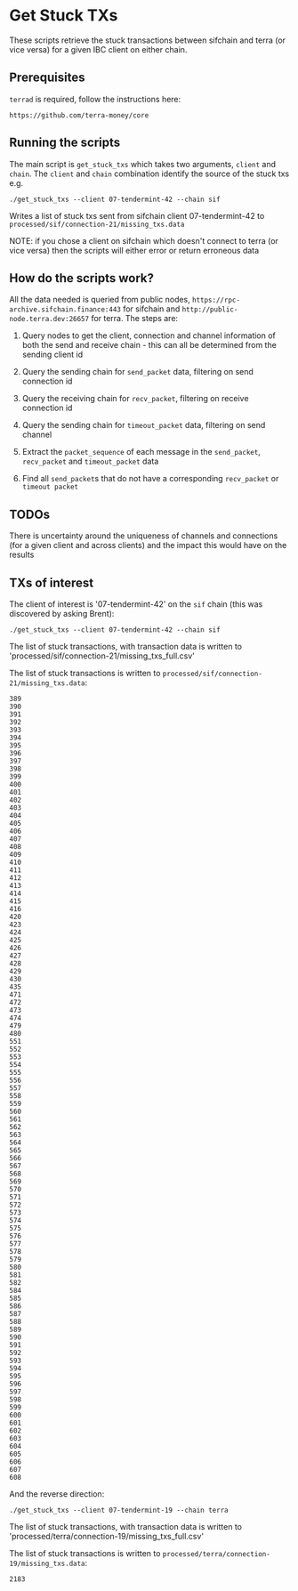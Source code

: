 # Get Stuck TXs

These scripts retrieve the stuck transactions between sifchain and terra (or vice versa) for a given IBC client on either chain.

## Prerequisites

`terrad` is required, follow the instructions here:

```
https://github.com/terra-money/core
```

## Running the scripts

The main script is `get_stuck_txs` which takes two arguments, `client` and `chain`. The `client` and `chain` combination identify the source of the stuck txs e.g.

```
./get_stuck_txs --client 07-tendermint-42 --chain sif
```

Writes a list of stuck txs sent from sifchain client 07-tendermint-42 to `processed/sif/connection-21/missing_txs.data`

NOTE: if you chose a client on sifchain which doesn't connect to terra (or vice versa) then the scripts will either error or return erroneous data

## How do the scripts work?

All the data needed is queried from public nodes, `https://rpc-archive.sifchain.finance:443` for sifchain and `http://public-node.terra.dev:26657` for terra. The steps are:

1. Query nodes to get the client, connection and channel information of both the send and receive chain - this can all be determined from the sending client id

2. Query the sending chain for `send_packet` data, filtering on send connection id

3. Query the receiving chain for `recv_packet`, filtering on receive connection id

4. Query the sending chain for `timeout_packet` data, filtering on send channel 

5. Extract the `packet_sequence` of each message in the `send_packet`, `recv_packet` and `timeout_packet` data

6. Find all `send_packet`s that do not have a corresponding `recv_packet` or `timeout packet` 

## TODOs

There is uncertainty around the uniqueness of channels and connections (for a given client and across clients) and the impact this would have on the results

## TXs of interest

The client of interest is '07-tendermint-42' on the `sif` chain (this was discovered by asking Brent):

```
./get_stuck_txs --client 07-tendermint-42 --chain sif
```
The list of stuck transactions, with transaction data is written to 'processed/sif/connection-21/missing_txs_full.csv'

The list of stuck transactions is written to `processed/sif/connection-21/missing_txs.data`:

```
389
390
391
392
393
394
395
396
397
398
399
400
401
402
403
404
405
406
407
408
409
410
411
412
413
414
415
416
420
423
424
425
426
427
428
429
430
435
471
472
473
474
479
480
551
552
553
554
555
556
557
558
559
560
561
562
563
564
565
566
567
568
569
570
571
572
573
574
575
576
577
578
579
580
581
582
584
585
586
587
588
589
590
591
592
593
594
595
596
597
598
599
600
601
602
603
604
605
606
607
608
```

And the reverse direction:

```
./get_stuck_txs --client 07-tendermint-19 --chain terra
```

The list of stuck transactions, with transaction data is written to 'processed/terra/connection-19/missing_txs_full.csv'

The list of stuck transactions is written to `processed/terra/connection-19/missing_txs.data`:

```
2183
```